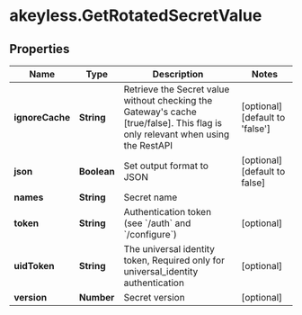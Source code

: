 # akeyless.GetRotatedSecretValue

## Properties

Name | Type | Description | Notes
------------ | ------------- | ------------- | -------------
**ignoreCache** | **String** | Retrieve the Secret value without checking the Gateway&#39;s cache [true/false]. This flag is only relevant when using the RestAPI | [optional] [default to &#39;false&#39;]
**json** | **Boolean** | Set output format to JSON | [optional] [default to false]
**names** | **String** | Secret name | 
**token** | **String** | Authentication token (see &#x60;/auth&#x60; and &#x60;/configure&#x60;) | [optional] 
**uidToken** | **String** | The universal identity token, Required only for universal_identity authentication | [optional] 
**version** | **Number** | Secret version | [optional] 


